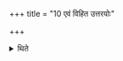 +++
title = "10 एवं विहित उत्तरयोः"

+++

<details><summary>थिते</summary>

10. The (act of) going and (of) the duties of the Brahman prescribed in this way (are also applicable) in the next two Savamas (viz. midday pressing and the afternoon-pressing).  
</details>
